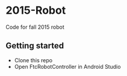 # 2015-Robot
Code for fall 2015 robot
## Getting started
* Clone this repo
* Open FtcRobotController in Android Studio

